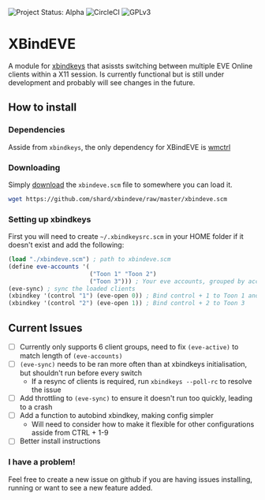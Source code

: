 ![Project Status: Alpha](https://img.shields.io/badge/Project%20status-Alpha-red) ![CircleCI](https://img.shields.io/circleci/build/github/shard/xbindeve) ![GPLv3](https://img.shields.io/github/license/Shard/xbindeve)

# XBindEVE

A module for [xbindkeys](http://www.nongnu.org/xbindkeys/xbindkeys.html) that asissts switching between multiple EVE Online clients within a X11 session. Is currently functional but is still under development and probably will see changes in the future.

## How to install

### Dependencies

Asside from `xbindkeys`, the only dependency for XBindEVE is [wmctrl](https://www.freedesktop.org/wiki/Software/wmctrl/)

### Downloading

Simply [download](https://github.com/shard/xbindeve/raw/master/xbindeve.scm) the `xbindeve.scm` file to somewhere you can load it.

```bash
wget https://github.com/shard/xbindeve/raw/master/xbindeve.scm
```

### Setting up xbindkeys

First you will need to create `~/.xbindkeysrc.scm` in your HOME folder if it doesn't exist and add the following:

```scheme
(load "./xbindeve.scm") ; path to xbindeve.scm
(define eve-accounts '(
                       ("Toon 1" "Toon 2")
                       ("Toon 3"))) ; Your eve accounts, grouped by account
(eve-sync) ; sync the loaded clients
(xbindkey '(control "1") (eve-open 0)) ; Bind control + 1 to Toon 1 and Toon 2
(xbindkey '(control "2") (eve-open 1)) ; Bind control + 2 to Toon 3
```

## Current Issues

- [ ] Currently only supports 6 client groups, need to fix `(eve-active)` to match length of `(eve-accounts)`
- [ ] `(eve-sync)` needs to be ran more often than at xbindkeys initialisation, but shouldn't run before every switch
  - If a resync of clients is required, run `xbindkeys --poll-rc` to resolve the issue
- [ ] Add throttling to `(eve-sync)` to ensure it doesn't run too quickly, leading to a crash
- [ ] Add a function to autobind xbindkey, making config simpler
  - Will need to consider how to make it flexible for other configurations asside from CTRL + 1-9
- [ ] Better install instructions

### I have a problem!

Feel free to create a new issue on github if you are having issues installing, running or want to see a new feature added.
